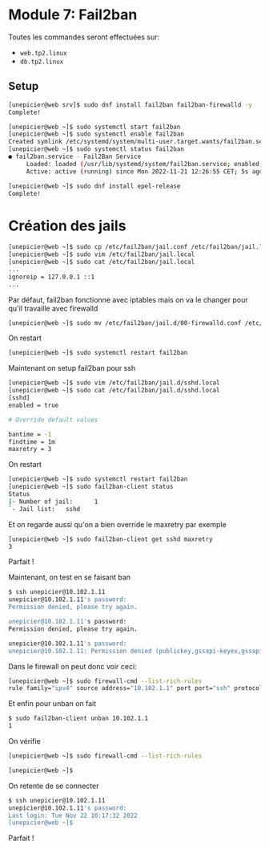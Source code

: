 # Module 7: Fail2ban

Toutes les commandes seront effectuées sur:

- `web.tp2.linux`
- `db.tp2.linux`

## Setup

```sh
[unepicier@web srv]$ sudo dnf install fail2ban fail2ban-firewalld -y
Complete!

[unepicier@web ~]$ sudo systemctl start fail2ban
[unepicier@web ~]$ sudo systemctl enable fail2ban
Created symlink /etc/systemd/system/multi-user.target.wants/fail2ban.service → /usr/lib/systemd/system/fail2ban.service.
[unepicier@web ~]$ sudo systemctl status fail2ban
● fail2ban.service - Fail2Ban Service
     Loaded: loaded (/usr/lib/systemd/system/fail2ban.service; enabled; vendor preset: disabled)
     Active: active (running) since Mon 2022-11-21 12:26:55 CET; 5s ago

[unepicier@web ~]$ sudo dnf install epel-release
Complete!
```

# Création des jails

```sh
[unepicier@web ~]$ sudo cp /etc/fail2ban/jail.conf /etc/fail2ban/jail.local
[unepicier@web ~]$ sudo vim /etc/fail2ban/jail.local
[unepicier@web ~]$ sudo cat /etc/fail2ban/jail.local
...
ignoreip = 127.0.0.1 ::1
...
```

Par défaut, fail2ban fonctionne avec iptables mais on va le changer pour qu'il travaille avec firewalld

```sh
[unepicier@web ~]$ sudo mv /etc/fail2ban/jail.d/00-firewalld.conf /etc/fail2ban/jail.d/00-firewalld.local
```

On restart

```sh
[unepicier@web ~]$ sudo systemctl restart fail2ban
```

Maintenant on setup fail2ban pour ssh

```sh
[unepicier@web ~]$ sudo vim /etc/fail2ban/jail.d/sshd.local
[unepicier@web ~]$ sudo cat /etc/fail2ban/jail.d/sshd.local
[sshd]
enabled = true

# Override default values

bantime = -1
findtime = 1m
maxretry = 3
```

On restart

```sh
[unepicier@web ~]$ sudo systemctl restart fail2ban
[unepicier@web ~]$ sudo fail2ban-client status
Status
|- Number of jail:      1
`- Jail list:   sshd
```

Et on regarde aussi qu'on a bien override le maxretry par exemple

```sh
[unepicier@web ~]$ sudo fail2ban-client get sshd maxretry
3
```

Parfait !

Maintenant, on test en se faisant ban

```sh
$ ssh unepicier@10.102.1.11
unepicier@10.102.1.11's password:
Permission denied, please try again.

unepicier@10.102.1.11's password:
Permission denied, please try again.

unepicier@10.102.1.11's password:
unepicier@10.102.1.11: Permission denied (publickey,gssapi-keyex,gssapi-with-mic,password).
```

Dans le firewall on peut donc voir ceci:

```sh
[unepicier@web ~]$ sudo firewall-cmd --list-rich-rules
rule family="ipv4" source address="10.102.1.1" port port="ssh" protocol="tcp" reject type="icmp-port-unreachable"
```

Et enfin pour unban on fait

```sh
$ sudo fail2ban-client unban 10.102.1.1
1
```

On vérifie

```sh
[unepicier@web ~]$ sudo firewall-cmd --list-rich-rules

[unepicier@web ~]$
```

On retente de se connecter

```sh
$ ssh unepicier@10.102.1.11
unepicier@10.102.1.11's password:
Last login: Tue Nov 22 10:17:32 2022
[unepicier@web ~]$
```

Parfait !
